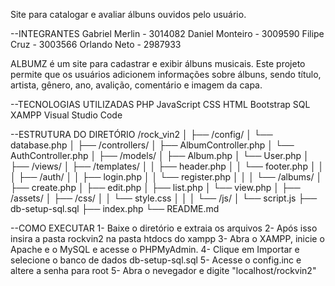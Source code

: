 Site para catalogar e avaliar álbuns ouvidos pelo usuário.

--INTEGRANTES
Gabriel Merlin - 3014082
Daniel Monteiro - 3009590
Filipe Cruz - 3003566
Orlando Neto - 2987933

ALBUMZ é um site para cadastrar e exibir álbuns musicais. Este projeto permite que os usuários adicionem informações sobre álbuns, sendo título, artista, gênero, ano, avalição, comentário e imagem da capa.

--TECNOLOGIAS UTILIZADAS
PHP
JavaScript
CSS
HTML
Bootstrap
SQL
XAMPP
Visual Studio Code

--ESTRUTURA DO DIRETÓRIO
/rock_vin2
│
├── /config/
│   └── database.php
│
├── /controllers/
│   ├── AlbumController.php
│   └── AuthController.php
│
├── /models/
│   ├── Album.php
│   └── User.php
│
├── /views/
│   ├── /templates/
│   │   ├── header.php
│   │   └── footer.php
│   │
│   ├── /auth/
│   │   ├── login.php
│   │   └── register.php
│   │
│   └── /albums/
│       ├── create.php
│       ├── edit.php
│       ├── list.php
│       └── view.php
│
├── /assets/
│   ├── /css/
│   │   └── style.css
│   │
│   └── /js/
│       └── script.js
├── db-setup-sql.sql
├── index.php
└── README.md


--COMO EXECUTAR 
1- Baixe o diretório e extraia os arquivos
2- Após isso insira a pasta rockvin2 na pasta htdocs do xampp
3- Abra o XAMPP, inicie o Apache e o MySQL e acesse o PHPMyAdmin.
4- Clique em Importar e selecione o banco de dados db-setup-sql.sql
5- Acesse o config.inc e altere a senha para root
5- Abra o nevegador e digite "localhost/rockvin2"
